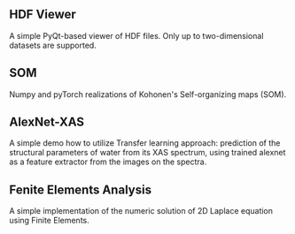 ## HDF Viewer
A simple PyQt-based viewer of HDF files. Only up to two-dimensional datasets are supported.

## SOM
Numpy and pyTorch realizations of Kohonen's Self-organizing maps (SOM).

## AlexNet-XAS
A simple demo how to utilize Transfer learning approach: prediction of the structural parameters of water from its XAS spectrum, using trained alexnet as a feature extractor from the images on the spectra.

## Fenite Elements Analysis
A simple implementation of the numeric solution of 2D Laplace equation using Finite Elements.